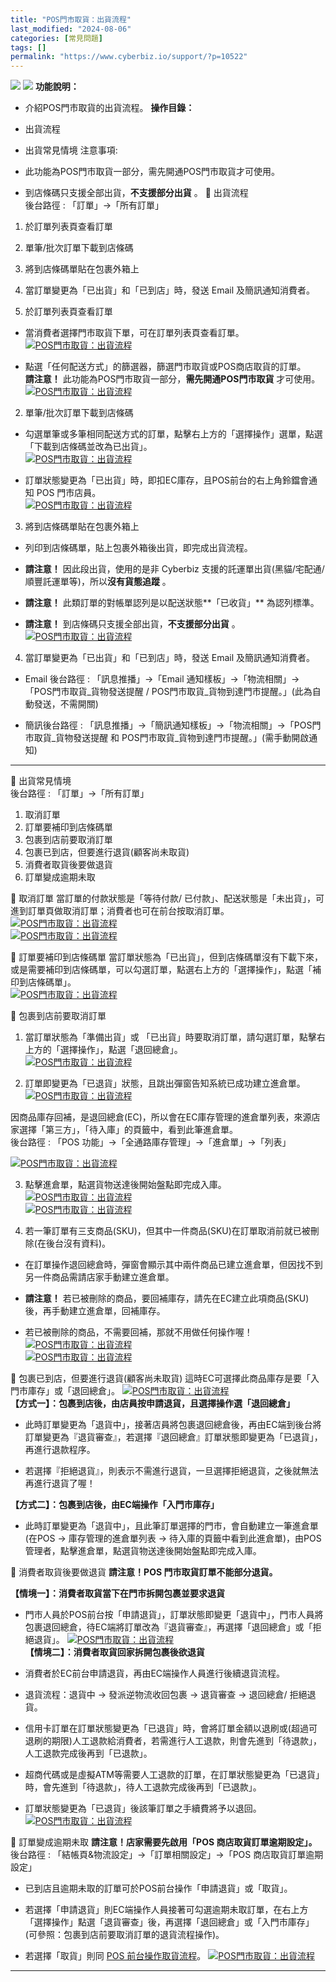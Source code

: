 ```yaml
---
title: "POS門市取貨：出貨流程"
last_modified: "2024-08-06"
categories: [常見問題]
tags: []
permalink: "https://www.cyberbiz.io/support/?p=10522"
---
```


![](https://www.cyberbiz.io/support/wp-content/uploads/適用站別.png)
[![](https://www.cyberbiz.io/support/wp-content/uploads/台灣站.png)](https://www.cyberbiz.io/support/?page_id=2490)
**功能說明：**  

* 介紹POS門市取貨的出貨流程。
**操作目錄：**

* 出貨流程
* 出貨常見情境
注意事項:  

* 此功能為POS門市取貨一部分，需先開通POS門市取貨才可使用。
* 到店條碼只支援全部出貨，**不支援部分出貨** 。
📌 出貨流程  
後台路徑 : 「訂單」→「所有訂單」  


1. 於訂單列表頁查看訂單
2. 單筆/批次訂單下載到店條碼
3. 將到店條碼單貼在包裹外箱上
4. 當訂單變更為「已出貨」和「已到店」時，發送 Email 及簡訊通知消費者。


1. 於訂單列表頁查看訂單  

* 當消費者選擇門市取貨下單，可在訂單列表頁查看訂單。  
[![POS門市取貨：出貨流程](https://www.cyberbiz.co/support/wp-content/uploads/2020/12/image-1-1024x427.png)](https://www.cyberbiz.co/support/wp-content/uploads/2020/12/image-1-1024x427.png)  


* 點選「任何配送方式」的篩選器，篩選門市取貨或POS商店取貨的訂單。  
**請注意！** 此功能為POS門市取貨一部分，**需先開通POS門市取貨** 才可使用。  
[![POS門市取貨：出貨流程](https://www.cyberbiz.co/support/wp-content/uploads/2020/12/image-2.png)](https://www.cyberbiz.co/support/wp-content/uploads/2020/12/image-2.png)  


2. 單筆/批次訂單下載到店條碼  

* 勾選單筆或多筆相同配送方式的訂單，點擊右上方的「選擇操作」選單，點選「下載到店條碼並改為已出貨」。  
[![POS門市取貨：出貨流程](https://www.cyberbiz.co/support/wp-content/uploads/2020/12/image-3-1024x308.png)](https://www.cyberbiz.co/support/wp-content/uploads/2020/12/image-3-1024x308.png)  

* 訂單狀態變更為「已出貨」時，即扣EC庫存，且POS前台的右上角鈴鐺會通知 POS 門市店員。  
[![POS門市取貨：出貨流程](https://www.cyberbiz.co/support/wp-content/uploads/2020/12/image-22.png)](https://www.cyberbiz.co/support/wp-content/uploads/2020/12/image-22.png)  

3. 將到店條碼單貼在包裹外箱上  

* 列印到店條碼單，貼上包裹外箱後出貨，即完成出貨流程。


* **請注意！** 因此段出貨，使用的是非 Cyberbiz 支援的託運單出貨(黑貓/宅配通/順豐託運單等)，所以**沒有貨態追蹤** 。


* **請注意！** 此類訂單的對帳單認列是以配送狀態**「已收貨」** 為認列標準。


* **請注意！** 到店條碼只支援全部出貨，**不支援部分出貨** 。
[![POS門市取貨：出貨流程](https://www.cyberbiz.co/support/wp-content/uploads/2020/12/image-8.png)](https://www.cyberbiz.co/support/wp-content/uploads/2020/12/image-8.png)  

4. 當訂單變更為「已出貨」和「已到店」時，發送 Email 及簡訊通知消費者。  


* Email 後台路徑 : 「訊息推播」→「Email 通知樣板」→「物流相關」→「POS門市取貨_貨物發送提醒 / POS門市取貨_貨物到達門市提醒。」(此為自動發送，不需開關)  


* 簡訊後台路徑 : 「訊息推播」→「簡訊通知樣板」→「物流相關」→「POS門市取貨_貨物發送提醒 和 POS門市取貨_貨物到達門市提醒。」(需手動開啟通知)  


* * *

📌 出貨常見情境  
後台路徑 : 「訂單」→「所有訂單」  


1. 取消訂單
2. 訂單要補印到店條碼單
3. 包裹到店前要取消訂單
4. 包裹已到店，但要進行退貨(顧客尚未取貨)
5. 消費者取貨後要做退貨
6. 訂單變成逾期未取

📍 取消訂單 當訂單的付款狀態是「等待付款/ 已付款」、配送狀態是「未出貨」，可進到訂單頁做取消訂單；消費者也可在前台按取消訂單。  
[![POS門市取貨：出貨流程](https://www.cyberbiz.io/support/wp-content/uploads/2021/03/Snipaste_2021-03-29_11-57-46.png)](https://www.cyberbiz.io/support/wp-content/uploads/2021/03/Snipaste_2021-03-29_11-57-46.png)  
[![POS門市取貨：出貨流程](https://www.cyberbiz.io/support/wp-content/uploads/2021/03/Snipaste_2021-03-29_11-59-26.png)](https://www.cyberbiz.io/support/wp-content/uploads/2021/03/Snipaste_2021-03-29_11-59-26.png)  


📍 訂單要補印到店條碼單
當訂單狀態為「已出貨」，但到店條碼單沒有下載下來，或是需要補印到店條碼單，可以勾選訂單，點選右上方的「選擇操作」，點選「補印到店條碼單」。  
[![POS門市取貨：出貨流程](https://www.cyberbiz.co/support/wp-content/uploads/2020/12/image-4-1024x368.png)](https://www.cyberbiz.co/support/wp-content/uploads/2020/12/image-4-1024x368.png)  


📍 包裹到店前要取消訂單

1. 當訂單狀態為「準備出貨」或 「已出貨」時要取消訂單，請勾選訂單，點擊右上方的「選擇操作」，點選「退回總倉」。  
[![POS門市取貨：出貨流程](https://www.cyberbiz.co/support/wp-content/uploads/2020/12/image-5-1024x370.png)](https://www.cyberbiz.co/support/wp-content/uploads/2020/12/image-5-1024x370.png)  


2. 訂單即變更為「已退貨」狀態，且跳出彈窗告知系統已成功建立進倉單。  
[![POS門市取貨：出貨流程](https://www.cyberbiz.co/support/wp-content/uploads/2020/12/image-6-1024x271.png)](https://www.cyberbiz.co/support/wp-content/uploads/2020/12/image-6-1024x271.png)  

因商品庫存回補，是退回總倉(EC)，所以會在EC庫存管理的進倉單列表，來源店家選擇「第三方」，「待入庫」的頁籤中，看到此筆進倉單。  
後台路徑 : 「POS 功能」→「全通路庫存管理」→「進倉單」→「列表」  

[![POS門市取貨：出貨流程](https://www.cyberbiz.io/support/wp-content/uploads/POS門市取貨_出貨流程01.png)](https://www.cyberbiz.io/support/wp-content/uploads/POS門市取貨_出貨流程01.png)  


3. 點擊進倉單，點選貨物送達後開始盤點即完成入庫。  
[![POS門市取貨：出貨流程](https://www.cyberbiz.co/support/wp-content/uploads/2020/12/image-13-1024x430.png)](https://www.cyberbiz.co/support/wp-content/uploads/2020/12/image-13-1024x430.png)  
[![POS門市取貨：出貨流程](https://www.cyberbiz.co/support/wp-content/uploads/2020/12/image-14-1024x285.png)](https://www.cyberbiz.co/support/wp-content/uploads/2020/12/image-14-1024x285.png)  


4. 若一筆訂單有三支商品(SKU)，但其中一件商品(SKU)在訂單取消前就已被刪除(在後台沒有資料)。


* 在訂單操作退回總倉時，彈窗會顯示其中兩件商品已建立進倉單，但因找不到另一件商品需請店家手動建立進倉單。


* **請注意！** 若已被刪除的商品，要回補庫存，請先在EC建立此項商品(SKU)後，再手動建立進倉單，回補庫存。


* 若已被刪除的商品，不需要回補，那就不用做任何操作喔！
[![POS門市取貨：出貨流程](https://www.cyberbiz.co/support/wp-content/uploads/2020/12/image-10.png)](https://www.cyberbiz.co/support/wp-content/uploads/2020/12/image-10.png)  
[![POS門市取貨：出貨流程](https://www.cyberbiz.co/support/wp-content/uploads/2020/12/image-9-1024x265.png)](https://www.cyberbiz.co/support/wp-content/uploads/2020/12/image-9-1024x265.png)  



📍 包裹已到店，但要進行退貨(顧客尚未取貨) 這時EC可選擇此商品庫存是要「入門市庫存」或「退回總倉」。
[![POS門市取貨：出貨流程](https://www.cyberbiz.io/support/wp-content/uploads/門市取貨出貨流程01.png)](https://www.cyberbiz.io/support/wp-content/uploads/門市取貨出貨流程01.png)  
**【方式一】：包裹到店後，由店員按申請退貨，且選擇操作選「退回總倉」**

* 此時訂單變更為「退貨中」，接著店員將包裹退回總倉後，再由EC端到後台將訂單變更為『退貨審查』，若選擇『退回總倉』訂單狀態即變更為「已退貨」，再進行退款程序。


* 若選擇『拒絕退貨』，則表示不需進行退貨，一旦選擇拒絕退貨，之後就無法再進行退貨了喔！


**【方式二】：包裹到店後，由EC端操作「入門市庫存」**

* 此時訂單變更為「退貨中」，且此筆訂單選擇的門市，會自動建立一筆進倉單(在POS → 庫存管理的進倉單列表 → 待入庫的頁籤中看到此進倉單)，由POS管理者，點擊進倉單，點選貨物送達後開始盤點即完成入庫。



📍 消費者取貨後要做退貨 **請注意！POS 門市取貨訂單不能部分退貨。**  

**【情境一】：消費者取貨當下在門市拆開包裹並要求退貨**

* 門市人員於POS前台按「申請退貨」，訂單狀態即變更「退貨中」，門市人員將包裹退回總倉，待EC端將訂單改為『退貨審查』，再選擇「退回總倉」或「拒絕退貨」。
[![POS門市取貨：出貨流程](https://www.cyberbiz.co/support/wp-content/uploads/2020/12/image-21-1024x428.png)](https://www.cyberbiz.co/support/wp-content/uploads/2020/12/image-21-1024x428.png)  
**【情境二】：消費者取貨回家拆開包裹後欲退貨**

* 消費者於EC前台申請退貨，再由EC端操作人員進行後續退貨流程。


* 退貨流程：退貨中 → 發派逆物流收回包裹 → 退貨審查 → 退回總倉/ 拒絕退貨。


* 信用卡訂單在訂單狀態變更為「已退貨」時，會將訂單金額以退刷或(超過可退刷的期限)人工退款給消費者，若需進行人工退款，則會先進到「待退款」，人工退款完成後再到「已退款」。


* 超商代碼或是虛擬ATM等需要人工退款的訂單，在訂單狀態變更為「已退貨」時，會先進到「待退款」，待人工退款完成後再到「已退款」。


* 訂單狀態變更為「已退貨」後該筆訂單之手續費將予以退回。
[![POS門市取貨：出貨流程](https://www.cyberbiz.co/support/wp-content/uploads/2020/12/image-20-1024x332.png)](https://www.cyberbiz.co/support/wp-content/uploads/2020/12/image-20-1024x332.png)  

📍 訂單變成逾期未取 **請注意！店家需要先啟用「POS 商店取貨訂單逾期設定」。**  
後台路徑 : 「結帳頁&物流設定」→「訂單相關設定」→「POS 商店取貨訂單逾期設定」  


* 已到店且逾期未取的訂單可於POS前台操作「申請退貨」或「取貨」。


* 若選擇「申請退貨」則EC端操作人員接著可勾選逾期未取訂單，在右上方「選擇操作」點選「退貨審查」後，再選擇「退回總倉」或「入門市庫存」(可參照：包裹到店前要取消訂單的退貨流程操作)。


* 若選擇「取貨」則同 [POS 前台操作取貨流程](https://www.cyberbiz.co/support/?p=10488)。
[![POS門市取貨：出貨流程](https://www.cyberbiz.co/support/wp-content/uploads/2020/12/image-15.png)](https://www.cyberbiz.co/support/wp-content/uploads/2020/12/image-15.png)

* * *

